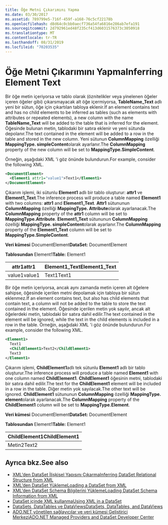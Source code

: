 ```yaml
---
title: Öğe Metni Çıkarımını Yapma
ms.date: 03/30/2017
ms.assetid: 789799e5-716f-459f-a168-76c5cf22178b
ms.openlocfilehash: d8d64c0cbb0aecf736a54fa6816e286ab7efa191
ms.sourcegitcommit: 2d792961ed48f235cf413d6031576373c3050918
ms.translationtype: MT
ms.contentlocale: tr-TR
ms.lasthandoff: 08/31/2019
ms.locfileid: "70203535"
---
```

# <a name="inferring-element-text"></a><span data-ttu-id="d4c31-102">Öğe Metni Çıkarımını Yapma</span><span class="sxs-lookup"><span data-stu-id="d4c31-102">Inferring Element Text</span></span>
<span data-ttu-id="d4c31-103">Bir öğe metin içeriyorsa ve tablo olarak (öznitelikler veya yinelenen öğeler içeren öğeler gibi) çıkarsmayacak alt öğe içermiyorsa, **TableName_Text** adlı yeni bir sütun, öğe için çıkartılan tabloya eklenir.</span><span class="sxs-lookup"><span data-stu-id="d4c31-103">If an element contains text and has no child elements to be inferred as tables (such as elements with attributes or repeated elements), a new column with the name **TableName_Text** will be added to the table that is inferred for the element.</span></span> <span data-ttu-id="d4c31-104">Öğesinde bulunan metin, tablodaki bir satıra eklenir ve yeni sütunda depolanır.</span><span class="sxs-lookup"><span data-stu-id="d4c31-104">The text contained in the element will be added to a row in the table and stored in the new column.</span></span> <span data-ttu-id="d4c31-105">Yeni sütunun **ColumnMapping** özelliği **MappingType. simpleContent**olarak ayarlanır.</span><span class="sxs-lookup"><span data-stu-id="d4c31-105">The **ColumnMapping** property of the new column will be set to **MappingType.SimpleContent**.</span></span>  
  
 <span data-ttu-id="d4c31-106">Örneğin, aşağıdaki XML 'i göz önünde bulundurun.</span><span class="sxs-lookup"><span data-stu-id="d4c31-106">For example, consider the following XML.</span></span>  
  
```xml  
<DocumentElement>  
  <Element1 attr1="value1">Text1</Element1>  
</DocumentElement>  
```  
  
 <span data-ttu-id="d4c31-107">Çıkarım işlemi, iki sütunlu **Element1** adlı bir tablo oluşturur: **attr1** ve **Element1_Text**.</span><span class="sxs-lookup"><span data-stu-id="d4c31-107">The inference process will produce a table named **Element1** with two columns: **attr1** and **Element1_Text**.</span></span> <span data-ttu-id="d4c31-108">**Attr1** sütununun **ColumnMapping** özelliği **MappingType. Attribute**olarak ayarlanacak.</span><span class="sxs-lookup"><span data-stu-id="d4c31-108">The **ColumnMapping** property of the **attr1** column will be set to **MappingType.Attribute**.</span></span> <span data-ttu-id="d4c31-109">**Element1_Text** sütununun **ColumnMapping** özelliği **MappingType. simpleContent**olarak ayarlanır.</span><span class="sxs-lookup"><span data-stu-id="d4c31-109">The **ColumnMapping** property of the **Element1_Text** column will be set to **MappingType.SimpleContent**.</span></span>  
  
 <span data-ttu-id="d4c31-110">**Veri kümesi** DocumentElement</span><span class="sxs-lookup"><span data-stu-id="d4c31-110">**DataSet:** DocumentElement</span></span>  
  
 <span data-ttu-id="d4c31-111">**Tablosundan** Element1</span><span class="sxs-lookup"><span data-stu-id="d4c31-111">**Table:** Element1</span></span>  
  
|<span data-ttu-id="d4c31-112">attr1</span><span class="sxs-lookup"><span data-stu-id="d4c31-112">attr1</span></span>|<span data-ttu-id="d4c31-113">Element1_Text</span><span class="sxs-lookup"><span data-stu-id="d4c31-113">Element1_Text</span></span>|  
|-----------|--------------------|  
|<span data-ttu-id="d4c31-114">value1</span><span class="sxs-lookup"><span data-stu-id="d4c31-114">value1</span></span>|<span data-ttu-id="d4c31-115">Text1</span><span class="sxs-lookup"><span data-stu-id="d4c31-115">Text1</span></span>|  
  
 <span data-ttu-id="d4c31-116">Bir öğe metin içeriyorsa, ancak aynı zamanda metin içeren alt öğelere sahipse, öğesinde içerilen metni depolamak için tabloya bir sütun eklenmez.</span><span class="sxs-lookup"><span data-stu-id="d4c31-116">If an element contains text, but also has child elements that contain text, a column will not be added to the table to store the text contained in the element.</span></span> <span data-ttu-id="d4c31-117">Öğesinde içerilen metin yok sayılır, ancak alt öğelerdeki metin, tablodaki bir satıra dahil edilir.</span><span class="sxs-lookup"><span data-stu-id="d4c31-117">The text contained in the element will be ignored, while the text in the child elements is included in a row in the table.</span></span> <span data-ttu-id="d4c31-118">Örneğin, aşağıdaki XML 'i göz önünde bulundurun.</span><span class="sxs-lookup"><span data-stu-id="d4c31-118">For example, consider the following XML.</span></span>  
  
```xml  
<Element1>  
  Text1  
  <ChildElement1>Text2</ChildElement1>  
  Text3  
</Element1>  
```  
  
 <span data-ttu-id="d4c31-119">Çıkarım işlemi, **ChildElement1**adlı tek sütunlu **Element1** adlı bir tablo oluşturur.</span><span class="sxs-lookup"><span data-stu-id="d4c31-119">The inference process will produce a table named **Element1** with one column named **ChildElement1**.</span></span> <span data-ttu-id="d4c31-120">**ChildElement1** öğesinin metni, tablodaki bir satıra dahil edilir.</span><span class="sxs-lookup"><span data-stu-id="d4c31-120">The text for the **ChildElement1** element will be included in a row in the table.</span></span> <span data-ttu-id="d4c31-121">Diğer metin yok sayılacak.</span><span class="sxs-lookup"><span data-stu-id="d4c31-121">The other text will be ignored.</span></span> <span data-ttu-id="d4c31-122">**ChildElement1** sütununun **ColumnMapping** özelliği **MappingType. element**olarak ayarlanacak.</span><span class="sxs-lookup"><span data-stu-id="d4c31-122">The **ColumnMapping** property of the **ChildElement1** column will be set to **MappingType.Element**.</span></span>  
  
 <span data-ttu-id="d4c31-123">**Veri kümesi** DocumentElement</span><span class="sxs-lookup"><span data-stu-id="d4c31-123">**DataSet:** DocumentElement</span></span>  
  
 <span data-ttu-id="d4c31-124">**Tablosundan** Element1</span><span class="sxs-lookup"><span data-stu-id="d4c31-124">**Table:** Element1</span></span>  
  
|<span data-ttu-id="d4c31-125">ChildElement1</span><span class="sxs-lookup"><span data-stu-id="d4c31-125">ChildElement1</span></span>|  
|-------------------|  
|<span data-ttu-id="d4c31-126">Metin2</span><span class="sxs-lookup"><span data-stu-id="d4c31-126">Text2</span></span>|  
  
## <a name="see-also"></a><span data-ttu-id="d4c31-127">Ayrıca bkz.</span><span class="sxs-lookup"><span data-stu-id="d4c31-127">See also</span></span>

- [<span data-ttu-id="d4c31-128">XML’den DataSet İlişkisel Yapısını Çıkarma</span><span class="sxs-lookup"><span data-stu-id="d4c31-128">Inferring DataSet Relational Structure from XML</span></span>](inferring-dataset-relational-structure-from-xml.md)
- [<span data-ttu-id="d4c31-129">XML’den DataSet Yükleme</span><span class="sxs-lookup"><span data-stu-id="d4c31-129">Loading a DataSet from XML</span></span>](loading-a-dataset-from-xml.md)
- [<span data-ttu-id="d4c31-130">XML’den DataSet Schema Bilgilerini Yükleme</span><span class="sxs-lookup"><span data-stu-id="d4c31-130">Loading DataSet Schema Information from XML</span></span>](loading-dataset-schema-information-from-xml.md)
- [<span data-ttu-id="d4c31-131">DataSet içinde XML kullanma</span><span class="sxs-lookup"><span data-stu-id="d4c31-131">Using XML in a DataSet</span></span>](using-xml-in-a-dataset.md)
- [<span data-ttu-id="d4c31-132">DataSets, DataTables ve DataViews</span><span class="sxs-lookup"><span data-stu-id="d4c31-132">DataSets, DataTables, and DataViews</span></span>](index.md)
- [<span data-ttu-id="d4c31-133">ADO.NET yönetilen sağlayıcılar ve veri kümesi Geliştirici Merkezi</span><span class="sxs-lookup"><span data-stu-id="d4c31-133">ADO.NET Managed Providers and DataSet Developer Center</span></span>](https://go.microsoft.com/fwlink/?LinkId=217917)

